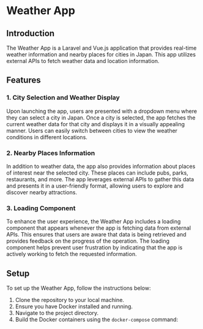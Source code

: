 # Weather App

## Introduction
The Weather App is a Laravel and Vue.js application that provides real-time weather information and nearby places for cities in Japan. This app utilizes external APIs to fetch weather data and location information.

## Features

### 1. City Selection and Weather Display
Upon launching the app, users are presented with a dropdown menu where they can select a city in Japan. Once a city is selected, the app fetches the current weather data for that city and displays it in a visually appealing manner. Users can easily switch between cities to view the weather conditions in different locations.

### 2. Nearby Places Information
In addition to weather data, the app also provides information about places of interest near the selected city. These places can include pubs, parks, restaurants, and more. The app leverages external APIs to gather this data and presents it in a user-friendly format, allowing users to explore and discover nearby attractions.

### 3. Loading Component
To enhance the user experience, the Weather App includes a loading component that appears whenever the app is fetching data from external APIs. This ensures that users are aware that data is being retrieved and provides feedback on the progress of the operation. The loading component helps prevent user frustration by indicating that the app is actively working to fetch the requested information.

## Setup
To set up the Weather App, follow the instructions below:

1. Clone the repository to your local machine.
2. Ensure you have Docker installed and running.
3. Navigate to the project directory.
4. Build the Docker containers using the `docker-compose` command:
